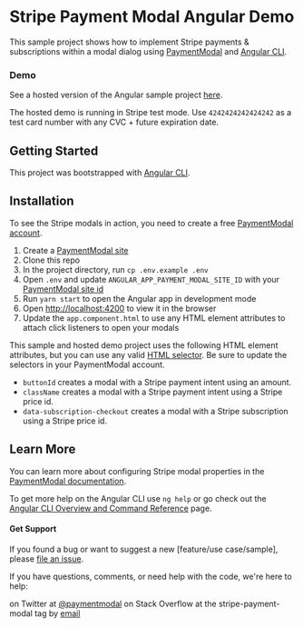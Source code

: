 # Stripe Payment Modal Angular Demo

This sample project shows how to implement Stripe payments & subscriptions within a modal dialog using [PaymentModal](https://paymentmodal.com) and [Angular CLI](https://cli.angular.io/).

### Demo

See a hosted version of the Angular sample project [here](https://angular.paymentmodal.com).

The hosted demo is running in Stripe test mode. Use `4242424242424242` as a test card number with any CVC + future expiration date.

## Getting Started

This project was bootstrapped with [Angular CLI](https://cli.angular.io/).

## Installation

To see the Stripe modals in action, you need to create a free [PaymentModal account](https://paymentmodal.com).

1. Create a [PaymentModal site](https://paymentmodal.com)
2. Clone this repo
3. In the project directory, run `cp .env.example .env`
4. Open `.env` and update `ANGULAR_APP_PAYMENT_MODAL_SITE_ID` with your [PaymentModal site id](https://paymentmodal.com)
5. Run `yarn start` to open the Angular app in development mode
6. Open [http://localhost:4200](http://localhost:4200) to view it in the browser
7. Update the `app.component.html` to use any HTML element attributes to attach click listeners to open your modals

This sample and hosted demo project uses the following HTML element attributes, but you can use any valid [HTML selector](https://developer.mozilla.org/en-US/docs/Learn/CSS/Building_blocks/Selectors#reference_table_of_selectors). Be sure to update the selectors in your PaymentModal account.

- `buttonId` creates a modal with a Stripe payment intent using an amount.
- `className` creates a modal with a Stripe payment intent using a Stripe price id.
- `data-subscription-checkout` creates a modal with a Stripe subscription using a Stripe price id.

## Learn More

You can learn more about configuring Stripe modal properties in the [PaymentModal documentation](https://facebook.github.io/create-react-app/docs/getting-started).

To get more help on the Angular CLI use `ng help` or go check out the [Angular CLI Overview and Command Reference](https://angular.io/cli) page.

#### Get Support

If you found a bug or want to suggest a new [feature/use case/sample], please [file an issue](https://github.com/funnelkake/stripe-payment-modal-angular-example/issues).

If you have questions, comments, or need help with the code, we're here to help:

on Twitter at [@paymentmodal](https://twitter.com/paymentmodal)
on Stack Overflow at the stripe-payment-modal tag
by [email](mailto:support@paymentmodal.com?subject=[GitHub]%20Source%20Angular%20Demo)
